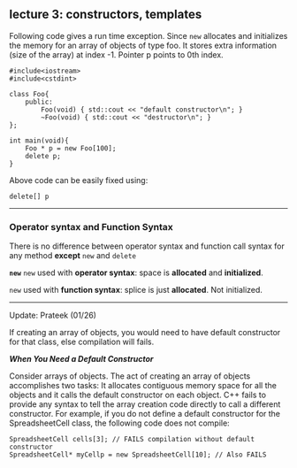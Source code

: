 ## lecture 3: constructors, templates

Following code gives a run time exception. Since `new` allocates and initializes the memory for an array of objects of type foo. It stores extra information (size of the array) at index -1. Pointer p points to 0th index.

```
#include<iostream>
#include<cstdint>

class Foo{
    public:
        Foo(void) { std::cout << "default constructor\n"; }
        ~Foo(void) { std::cout << "destructor\n"; }
};

int main(void){
    Foo * p = new Foo[100]; 
    delete p;
}

```

Above code can be easily fixed using:
```
delete[] p
```

---

### Operator syntax and Function Syntax

There is no difference between operator syntax and function call syntax for any method **except** `new` and `delete`

**`new`**
`new` used with **operator syntax**: space is **allocated** and **initialized**.

`new` used with **function syntax**: splice is just **allocated**. Not initialized.

---

Update: Prateek (01/26)

If creating an array of objects, you would need to have default constructor for that class, else compilation will fails.

***When You Need a Default Constructor***

Consider arrays of objects. The act of creating an array of objects accomplishes two tasks: It allocates contiguous memory space for all the objects and it calls the default constructor on each object. C++ fails to provide any syntax to tell the array creation code directly to call a different constructor. For example, if you do not define a default constructor for the SpreadsheetCell class, the following code does not compile:

```
SpreadsheetCell cells[3]; // FAILS compilation without default constructor 
SpreadsheetCell* myCellp = new SpreadsheetCell[10]; // Also FAILS
```

